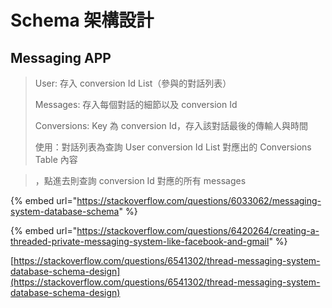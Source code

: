 # Schema 架構設計

## Messaging APP

> User: 存入 conversion Id List（參與的對話列表）
>
> Messages: 存入每個對話的細節以及 conversion Id
>
> Conversions: Key 為 conversion Id，存入該對話最後的傳輸人與時間
>
> 使用：對話列表為查詢 User conversion Id List 對應出的 Conversions Table 內容

> ，點進去則查詢 conversion Id 對應的所有 messages

{% embed url="https://stackoverflow.com/questions/6033062/messaging-system-database-schema" %}

{% embed url="https://stackoverflow.com/questions/6420264/creating-a-threaded-private-messaging-system-like-facebook-and-gmail" %}

[https://stackoverflow.com/questions/6541302/thread-messaging-system-database-schema-design](https://stackoverflow.com/questions/6541302/thread-messaging-system-database-schema-design)

